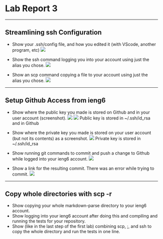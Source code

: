 # Lab Report 3

---

## Streamlining ssh Configuration
- Show your .ssh/config file, and how you edited it (with VScode, another program, etc)
![](https://user-images.githubusercontent.com/103203293/168729579-f408dc01-bf5f-4437-8a19-203229262223.png)

- Show the ssh command logging you into your account using just the alias you chose.
![](https://user-images.githubusercontent.com/103203293/168729737-41516397-9756-41de-8496-0c1e8047ddf0.png)

- Show an scp command copying a file to your account using just the alias you chose.
![](https://user-images.githubusercontent.com/103203293/168730217-b2a2ea63-22c7-4ba4-b756-3a52750b5c70.png)

---

## Setup Github Access from ieng6
- Show where the public key you made is stored on Github and in your user account (screenshot).
![](https://user-images.githubusercontent.com/103203293/168743558-2cf2c17f-9805-4496-b078-9560bb353c1b.png)
![](https://user-images.githubusercontent.com/103203293/168743696-aae8047d-079c-45dd-8dc6-9a52c18ea140.png)
Public key is stored in ~/.ssh/id_rsa and in Github

- Show where the private key you made is stored on your user account (but not its contents) as a screenshot.
![](https://user-images.githubusercontent.com/103203293/168743849-f85e6719-2eb4-4b7c-9138-1d5c094ea62c.png)
Private key is stored in ~/.ssh/id_rsa

- Show running git commands to commit and push a change to Github while logged into your ieng6 account.
![](https://user-images.githubusercontent.com/103203293/168745528-3a512808-473a-46c5-b625-9e5d147360c1.png)

- Show a link for the resulting commit.
There was an error while trying to commit.
![](https://user-images.githubusercontent.com/103203293/168745699-e0b87db4-adcd-4530-a8d6-27d40d9bfe79.png)

---

## Copy whole directories with scp -r
- Show copying your whole markdown-parse directory to your ieng6 account.
- Show logging into your ieng6 account after doing this and compiling and running the tests for your repository.
- Show (like in the last step of the first lab) combining scp, ;, and ssh to copy the whole directory and run the tests in one line.

